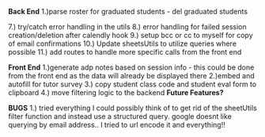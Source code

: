 **Back End**
1.)parse roster for graduated students - del graduated students

<!-- 2.)parse sessions - check dates for upcoming sessions to be used for session email reminders -->
<!-- 3.)parse roster - gather email addresses to generate weekly blast emails -->
<!-- 4.) Setup cron job for reminder emails -->
<!-- 5.) Setup cron job for blast emails -->
<!-- 6.) Calendly API integration to automatically update the sessions sheet -->

7.) try/catch error handling in the utils
8.) error handling for failed session creation/deletion after calendly hook
9.) setup bcc or cc to myself for copy of email confirmations
10.) Update sheetsUtils to utilize queries where possible
11.) add routes to handle more specific calls from the front end

**Front End**
1.)generate adp notes based on session info - this could be done from the front end as the data will already be displayed there
2.)embed and autofill for tutor survey
3.) copy student class code and student eval form to clipboard
4.) move filtering logic to the backend
**Future Features?**

**BUGS**
1.) tried everything I could possibly think of to get rid of the sheetUtils filter function and instead use a structured query. google doesnt like querying by email address.. I tried to url encode it and everything!!
